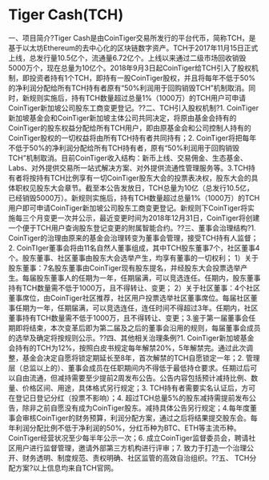 # 

# Tiger Cash(TCH)

一、项目简介?Tiger Cash是由CoinTiger交易所发行的平台代币，简称TCH，是基于以太坊Ethereum的去中心化的区块链数字资产。TCH于2017年11月15日正式上线，总发行量10.5亿个，流通量6.72亿个。上线以来通过二级市场回收销毁5000万个，现在总量为10亿个。2018年9月3日起CoinTiger给TCH引入了股权机制，即投资者持有1个TCH，即持有一股CoinTiger股权，并且将每年不低于50%的净利润分配给所有TCH持有者原有“50%利润用于回购销毁TCH”机制取消。同时，新规则实施后，持有TCH数量超过总量1%（1000万）的TCH用户可申请CoinTiger新加坡公司股东工商变更登记。??二、TCH引入股权机制?1. CoinTiger新加坡基金会和CoinTiger新加坡主体公司共同决定，将原由基金会持有的CoinTiger的股东权益分配给所有TCH用户，即由原基金会和公司控制人持有的CoinTiger股权的一切权益将由所有TCH持有者共同持有；2. CoinTiger将把每年不低于50%的净利润分配给所有TCH持有者，原有“50%利润用于回购销毁TCH”机制取消。目前CoinTiger收入结构：新币上线、交易佣金、生态基金、Labs、对外提供交易所一站式解决方案、对外提供流通性管理服务等。3.TCH持有者将按持有TCH比例享有一切CoinTiger股东大会的投票表决权，股东大会的具体职权见股东大会章节。截至本公告发放日，TCH总量为10亿（总发行10.5亿，已经销毁5000万）。新规则实施后，持有TCH数量超过总量1%（1000万）的TCH用户即可申请CoinTiger新加坡公司股东工商变更登记。新规则下CoinTiger将实施每三个月变更一次并公示，最近变更时间为2018年12月31日，CoinTiger将创建一个便于TCH用户查询股东登记变更的附属智能合约。??三、董事会治理结构?1. CoinTiger的治理由原来的基金会治理转变为董事会管理，接受TCH持有人监督；2. CoinTIger董事会将由11名自然人董事组成，其中TCH股东董事7个，社区董事4个。股东董事、社区董事由股东大会选举产生，均享有董事的一切权利；
1）关于股东董事：7名股东董事由CoinTiger现有股东提名，并经股东大会投票选举产生。每届股东董事人的任期为一年，任期届满，可以竞选连任。任期内，股东董事持有TCH数量需不低于1000万，且不得转让、变更；
2）关于社区董事：4个社区董事席位，由CoinTiger社区推荐，社区用户投票选举社区董事席位。每届社区董事任期为一年，任期届满，可以竞选连任，连任时间不得超过3年。任期内，社区董事持有TCH数量需不低于1000万，且不得转让、变更；3.鉴于第一届董事会任期即将结束，本次变革后即为第二届及之后的董事会沿用的规则，每届董事会成员的选举及确定将按规则公示。??四、其他相关治理条例?1. CoinTiger新加坡基金会持有的TCH为12%，按照白皮书规定每年解禁20%，5年解禁完。通过此次调整，基金会决定自愿将锁定期延长至8年，首次解禁的TCH自愿锁定一年；2. 管理层（总监以上的）、董事会成员在任职期间内不得低于最低持仓要求。任期过后可以自由流通，但减持需要至少提前2周发布公告。公告内容包括预计减持比例、数量、价格区间、用途，具体格式另行规定；3. TCH持有者需要实名认证后，方可在登记日登记分红（投票不影响）；4. 超过TCH总量5%的股东减持需提前发布公告，除非之前自愿没有成为CoinTiger股东。减持具体公告另行规定；4.每年度董事会审核CoinTiger的财务预算，利润分配方案，通过之后将结果提交股东会。每年利润分配比例不低于净利润的50%，分红币种为BTC、ETH等主流币种。CoinTiger经营状况至少每半年公示一次；6. 成立CoinTiger监督委员会，聘请社区用户进行监督管理，邀请外部第三方机构进行评审；7. 致力于打造一个治理公开、财务透明、制度规范、责权明确、社区监管的高效自治组织。??五、 TCH分配方案?以上信息均来自TCH官网。

